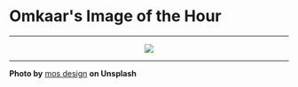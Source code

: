 # Omkaar's Image of the Hour

---

<div align="center">

<a href="https://unsplash.com/photos/neon-lights-illuminate-a-bustling-city-street-at-night-gPpNp54RUtA">
  <img src="https://images.unsplash.com/photo-1750365866655-e712abd3ad46?crop=entropy&cs=tinysrgb&fit=max&fm=jpg&ixid=M3w3NjA2Nzh8MHwxfHJhbmRvbXx8fHx8fHx8fDE3NTM2ODk2MDB8&ixlib=rb-4.1.0&q=80&w=1080" style="max-width:100%; height:auto;">
</a>



</div>

---

**Photo by** [mos design](https://unsplash.com/@mosdesign) **on Unsplash**
